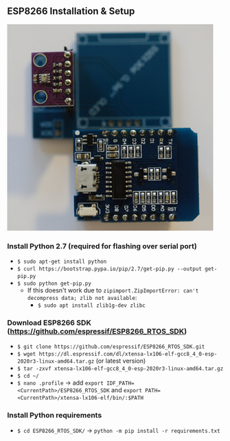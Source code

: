 ## ESP8266 Installation & Setup

<img src="Images/ESP8266_BMP280_dev_board.jpg" width="480">

### Install Python 2.7 (required for flashing over serial port)

- `$ sudo apt-get install python`
- `$ curl https://bootstrap.pypa.io/pip/2.7/get-pip.py --output get-pip.py`
- `$ sudo python get-pip.py`
  - If this doesn't work due to `zipimport.ZipImportError: can't decompress data; zlib not available`:
    - `$ sudo apt install zlib1g-dev zlibc`

### Download ESP8266 SDK (https://github.com/espressif/ESP8266_RTOS_SDK)

- `$ git clone https://github.com/espressif/ESP8266_RTOS_SDK.git`
- `$ wget https://dl.espressif.com/dl/xtensa-lx106-elf-gcc8_4_0-esp-2020r3-linux-amd64.tar.gz` (or latest version)
- `$ tar -zxvf xtensa-lx106-elf-gcc8_4_0-esp-2020r3-linux-amd64.tar.gz`
- `$ cd ~/`
- `$ nano .profile` -> add `export IDF_PATH=<CurrentPath>/ESP8266_RTOS_SDK` and `export PATH=<CurrentPath>/xtensa-lx106-elf/bin/:$PATH`

### Install Python requirements

- `$ cd ESP8266_RTOS_SDK/` -> `python -m pip install -r requirements.txt`
